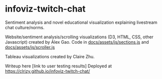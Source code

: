 # infoviz-twitch-chat
Sentiment analysis and novel educational visualization explaining livestream chat culture/norms. 

Website/sentiment analysis/scrolling visualizations (D3, HTML, CSS, other Javascript) created by Alex Gao. Code in [docs/assets/js/sections.js](./docs/assets/js/sections.js) and [docs/assets/js/scroller.js](./docs/assets/js/scroller.js)

Tableau visualizations created by Claire Zhu.

Writeup here [link to user testing results]
Deployed at https://clrizy.github.io/infoviz-twitch-chat/ 


